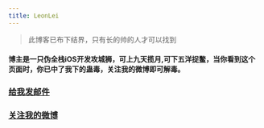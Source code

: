 ```yaml
---
title: LeonLei
---
```


> 此博客已布下结界，只有长的帅的人才可以找到   

####  博主是一只伪全栈iOS开发攻城狮，可上九天揽月,可下五洋捉鳖，当你看到这个页面时，你已中了我下的蛊毒，关注我的微博即可解毒。   


### [给我发邮件](mailto:goslei1315@gmail.com)
### [关注我的微博](http://weibo.com/goslei1226)
